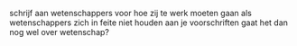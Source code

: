 schrijf aan wetenschappers voor hoe zij te werk moeten gaan
	als wetenschappers zich in feite niet houden aan je voorschriften gaat het dan nog wel over wetenschap?

